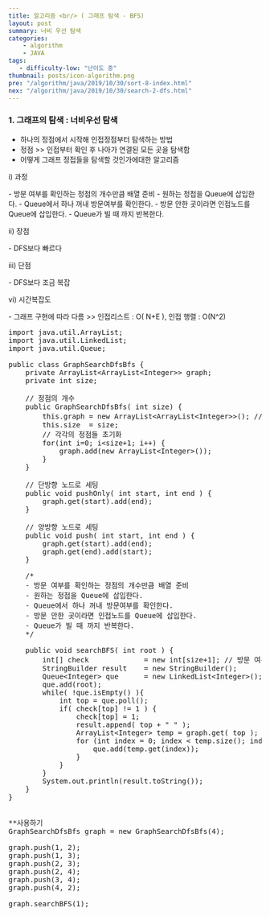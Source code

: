 ```yaml
---
title: 알고리즘 <br/> ( 그래프 탐색 - BFS)
layout: post
summary: 너비 우선 탐색
categories: 
    - algorithm
    - JAVA
tags: 
   - difficulty-low: "난이도 중"
thumbnail: posts/icon-algorithm.png
pre: "/algorithm/java/2019/10/30/sort-8-index.html"
nex: "/algorithm/java/2019/10/30/search-2-dfs.html"
---
```

### 1. 그래프의 탐색 : 너비우선 탐색
 - 하나의 정점에서 시작해 인접정점부터 탐색하는 방법
 - 정점 >> 인접부터 확인 후 나아가 연결된 모든 곳을 탐색함
 - 어떻게 그래프 정접들을 탐색할 것인가에대한 알고리즘
   
<p class="bold-text"> i) 과정</p>
 - 방문 여부를 확인하는 정점의 개수만큼 배열 준비
 - 원하는 정접을 Queue에 삽입한다.
 - Queue에서 하나 꺼내 방문여부를 확인한다.
 - 방문 안한 곳이라면 인접노드를 Queue에 삽입한다.
 - Queue가 빌 때 까지 반복한다.
 
<p class="bold-text"> ii) 장점 </p>
 - DFS보다 빠르다
   
<p class="bold-text"> iii) 단점 </p>
 - DFS보다 조금 복잡

<p class="bold-text"> vi) 시간복잡도</p>
 - 그래프 구현에 따라 다름 >>  인접리스트 : O( N+E ), 인접 행렬 : O(N^2)

<pre>
import java.util.ArrayList;
import java.util.LinkedList;
import java.util.Queue;

public class GraphSearchDfsBfs {
    private ArrayList&lt;ArrayList&lt;Integer>> graph;
    private int size;
    
    // 정점의 개수
    public GraphSearchDfsBfs( int size) {
        this.graph = new ArrayList&lt;ArrayList&lt;Integer>>(); // 그래프 생성
        this.size  = size;
        // 각각의 정점들 초기화
        for(int i=0; i&lt;size+1; i++) {
            graph.add(new ArrayList&lt;Integer>());
        }
    }
    
    // 단방향 노드로 세팅
    public void pushOnly( int start, int end ) {
        graph.get(start).add(end);
    }
    
    // 양방향 노드로 세팅
    public void push( int start, int end ) {
        graph.get(start).add(end);
        graph.get(end).add(start);
    }

    /* 
    - 방문 여부를 확인하는 정점의 개수만큼 배열 준비
    - 원하는 정접을 Queue에 삽입한다.
    - Queue에서 하나 꺼내 방문여부를 확인한다.
    - 방문 안한 곳이라면 인접노드를 Queue에 삽입한다.
    - Queue가 빌 때 까지 반복한다.
    */
   
    public void searchBFS( int root ) {
        int[] check             = new int[size+1]; // 방문 여부 체크 
        StringBuilder result    = new StringBuilder();
        Queue&lt;Integer> que      = new LinkedList&lt;Integer>();
        que.add(root);
        while( !que.isEmpty() ){
            int top = que.poll();
            if( check[top] != 1 ) {
                check[top] = 1;
                result.append( top + " " );
                ArrayList&lt;Integer> temp = graph.get( top );
                for (int index = 0; index &lt; temp.size(); index++) {
                    que.add(temp.get(index));
                }
            }
        }
        System.out.println(result.toString());
    }
}


**사용하기
GraphSearchDfsBfs graph = new GraphSearchDfsBfs(4);

graph.push(1, 2);
graph.push(1, 3);
graph.push(2, 3);
graph.push(2, 4);
graph.push(3, 4);
graph.push(4, 2);

graph.searchBFS(1);
</pre>
